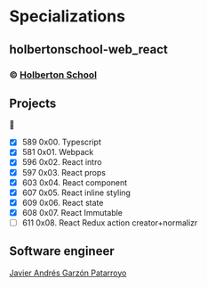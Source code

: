 # Specializations
## holbertonschool-web_react
### :copyright: **[Holberton School](https://www.holbertonschool.com/)**

## Projects
:open_file_folder:
* [x] 589 0x00. Typescript
* [x] 581 0x01. Webpack
* [x] 596 0x02. React intro
* [x] 597 0x03. React props
* [x] 603 0x04. React component
* [x] 607 0x05. React inline styling
* [x] 609 0x06. React state
* [x] 608 0x07. React Immutable
* [ ] 611 0x08. React Redux action creator+normalizr

## Software engineer
[Javier Andrés Garzón Patarroyo](https://www.javierandresgp.com)

